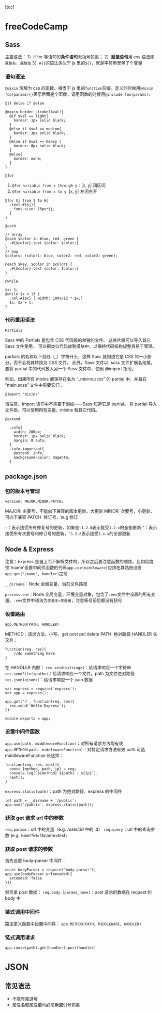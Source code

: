 [toc]

# freeCodeCamp

## Sass

主要语法：
1）if for 等语句的**条件语句**无括号包裹；
2）**赋值语句**用 css 语法即`属性名: 属性值`
3）`#{}`的语法类似于 js 里的`${}`，就是字符串里包了个变量

### 语句语法

`@mixin`
理解为 css 的函数。相当于 js 里的`function`前缀。定义的时候用`@mixin foo(params){}`表示后面是个函数，调用函数的时候用`@include foo(params);`

`@if @else if @else`

```
@mixin border-stroke($val){
  @if $val == light{
    border: 1px solid black;
  }
  @else if $val == medium{
    border: 3px solid black;
  }
  @else if $val == heavy {
    border: 6px solid black;
  }
  @else{
    border: none;
  }
}
```

`@for`

1. `@for variable from x through y`：[x, y] 闭区间
2. `@for variable from x to y`: [x, y) 左闭右开

```
@for $j from 1 to 6{
  .text-#{$j}{
    font-size: 15px*$j;
  }
}
```

`@each`

```
// array
@each $color in blue, red, green {
  .#{$color}-text {color: $color;}
}
// map
$colors: (color1: blue, color2: red, color3: green);

@each $key, $color in $colors {
  .#{$color}-text {color: $color;}
}
```

`@while`

```
$x: 1;
@while $x < 13 {
  .col-#{$x} { width: 100%/12 * $x;}
  $x: $x + 1;
}
```

### 代码重用语法

`Partials`

Sass 中的 Partials 是包含 CSS 代码段的单独的文件。 这些片段可以导入其它 Sass 文件使用。 可以把类似代码放到模块中，以保持代码结构规整且易于管理。

partials 的名称以下划线（\_）字符开头，这样 Sass 就知道它是 CSS 的一小部分，而不会将其转换为 CSS 文件。 此外，Sass 文件以 .scss 文件扩展名结尾。 要将 partial 中的代码放入另一个 Sass 文件中，使用 @import 指令。

例如，如果所有 mixins 都保存在名为 “\_mixins.scss” 的 partial 中，并且在 “main.scss” 文件中需要它们：

`@import 'mixins'`

请注意，import 语句中不需要下划线——Sass 知道它是 partial。 将 partial 导入文件后，可以使用所有变量、mixins 和其它代码。

`@extend`

```
  .info{
    width: 200px;
    border: 1px solid black;
    margin: 0 auto;
  }
  .info-important{
    @extend .info;
    background-color: magenta;
  }
```

## package.json

### 包的版本号管理

`version: MAJOR.MINOR.PATCH;`

MAJOR: 主要号，不能向下兼容的版本更新，大更新
MINOR: 次要号，小更新，可向下兼容
PATCH: 修订号，bug 修订

`~`：表示接受所有修复号的更新，如果是`~1.2.8`表示接受`1.2.x`的全部更新
`^`：表示接受所有次要号和修订号的更新，`^1.2.8`表示接受`1.x.x`的全部更新

## Node & Express

注意：Express 是自上而下解析文件的，所以之后要注意函数的顺序。比如给路径'/name'设置中间件函数的代码`app.use(middleware)`应排在其路由设置`app.get('/name', handler)`之前

`__dirname`：Node 全局变量，当前文件路径

`process.env`：Node 全局变量，环境变量对象，包含了`.env`文件中设置的所有变量。`.env`文件中语法为`变量名=变量值`，注意等号前后都没有括号

### 设置路由

`app.METHOD(PATH, HANDLER)`

METHOD：请求方法，小写，get post put delete
PATH: 绝对路径
HANDLER 长这样：

```
function(req, res){
    //do something here
}
```

在 HANDLER 内部：
`res.send(<string>)`：给请求响应一个字符串
`res.sendFile(<path>)`：给请求响应一个文件，path 为文件绝对路径
`res.json(<json>)`：给请求响应一个 json 数据

```
var express = require('express');
var app = express();

app.get('/', function(req, res){
  res.send('Hello Express');
})

module.exports = app;
```

### 设置中间件函数

`app.use(path, middlewareFunction)`：对所有请求方法均有效
`app.METHOD(path. middlewareFunction)`：对特定请求方法有效
path 可选
middlewareFunction 长这样：

```
function(req, res, next){
  const {method, path, ip} = req;
  console.log(`${method} ${path} - ${ip}`);
  next();
}
```

`express.static(path)`：path 为绝对路径，express 的中间件

```
let path = __dirname + '/public';
app.use('/public', express.static(path));
```

### 获取 get 请求 url 中的参数

`req.params`：url 中的变量（e.g. /user/:id 中的 id）
`req.query`：url 中的查询参数 (e.g. /user?id=1&name=test)

### 获取 post 请求的参数

首先设置 body-parser 中间件：

```
const bodyParser = require('body-parser');
app.use(bodyParser.urlencoded({
  extended: false
}))

```

然后拿 post 数据：
`req.body.[params_name]`：post 请求的数据在 request 的 body 中

### 链式调用中间件

路由定义函数中设置中间件：
`app.METHOD(PATH, MIDDLEWARE, HANDLER)`

### 链式调用请求

`app.route(path).get(handler).post(handler)`

# JSON

## 常见语法

- 不能有尾逗号
- 属性名和属性值均必须用**双**引号包裹
